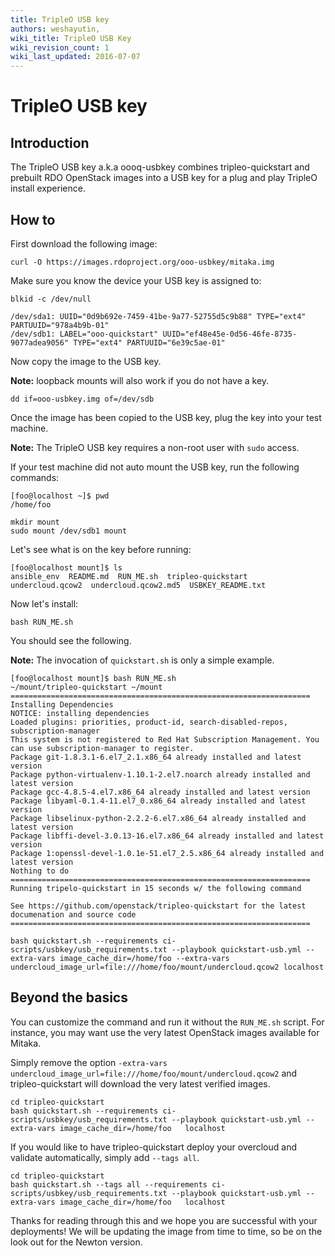 ```yaml
---
title: TripleO USB key
authors: weshayutin, 
wiki_title: TripleO USB Key
wiki_revision_count: 1
wiki_last_updated: 2016-07-07
---
```


# TripleO USB key

## Introduction

The TripleO USB key a.k.a oooq-usbkey combines tripleo-quickstart and prebuilt RDO OpenStack images into a USB key for a plug and play TripleO install experience.

## How to

First download the following image:

    curl -O https://images.rdoproject.org/ooo-usbkey/mitaka.img

Make sure you know the device your USB key is assigned to:

    blkid -c /dev/null

    /dev/sda1: UUID="0d9b692e-7459-41be-9a77-52755d5c9b88" TYPE="ext4" PARTUUID="978a4b9b-01"
    /dev/sdb1: LABEL="ooo-quickstart" UUID="ef48e45e-0d56-46fe-8735-9077adea9056" TYPE="ext4" PARTUUID="6e39c5ae-01"

Now copy the image to the USB key.

**Note:** loopback mounts will also work if you do not have a key.

    dd if=ooo-usbkey.img of=/dev/sdb

Once the image has been copied to the USB key, plug the key into your test machine.

**Note:** The TripleO USB key requires a non-root user with `sudo` access.

If your test machine did not auto mount the USB key, run the following commands:

    [foo@localhost ~]$ pwd
    /home/foo

    mkdir mount
    sudo mount /dev/sdb1 mount

Let's see what is on the key before running:

    [foo@localhost mount]$ ls
    ansible_env  README.md  RUN_ME.sh  tripleo-quickstart  undercloud.qcow2  undercloud.qcow2.md5  USBKEY_README.txt

Now let's install:

    bash RUN_ME.sh

You should see the following.

**Note:** The invocation of `quickstart.sh` is only a simple example.

    [foo@localhost mount]$ bash RUN_ME.sh 
    ~/mount/tripleo-quickstart ~/mount
    ===================================================================
    Installing Dependencies
    NOTICE: installing dependencies
    Loaded plugins: priorities, product-id, search-disabled-repos, subscription-manager
    This system is not registered to Red Hat Subscription Management. You can use subscription-manager to register.
    Package git-1.8.3.1-6.el7_2.1.x86_64 already installed and latest version
    Package python-virtualenv-1.10.1-2.el7.noarch already installed and latest version
    Package gcc-4.8.5-4.el7.x86_64 already installed and latest version
    Package libyaml-0.1.4-11.el7_0.x86_64 already installed and latest version
    Package libselinux-python-2.2.2-6.el7.x86_64 already installed and latest version
    Package libffi-devel-3.0.13-16.el7.x86_64 already installed and latest version
    Package 1:openssl-devel-1.0.1e-51.el7_2.5.x86_64 already installed and latest version
    Nothing to do
    ===================================================================
    Running tripelo-quickstart in 15 seconds w/ the following command

    See https://github.com/openstack/tripleo-quickstart for the latest
    documenation and source code
    ===================================================================

    bash quickstart.sh --requirements ci-scripts/usbkey/usb_requirements.txt --playbook quickstart-usb.yml --extra-vars image_cache_dir=/home/foo --extra-vars undercloud_image_url=file:///home/foo/mount/undercloud.qcow2 localhost

## Beyond the basics

You can customize the command and run it without the `RUN_ME.sh` script. For instance, you may want use the very latest OpenStack images available for Mitaka.

Simply remove the option `-extra-vars undercloud_image_url=file:///home/foo/mount/undercloud.qcow2` and tripleo-quickstart will download the very latest verified images.

    cd tripleo-quickstart
    bash quickstart.sh --requirements ci-scripts/usbkey/usb_requirements.txt --playbook quickstart-usb.yml --extra-vars image_cache_dir=/home/foo   localhost

If you would like to have tripleo-quickstart deploy your overcloud and validate automatically, simply add `--tags all`.

    cd tripleo-quickstart
    bash quickstart.sh --tags all --requirements ci-scripts/usbkey/usb_requirements.txt --playbook quickstart-usb.yml --extra-vars image_cache_dir=/home/foo   localhost

Thanks for reading through this and we hope you are successful with your deployments! We will be updating the image from time to time, so be on the look out for the Newton version.
